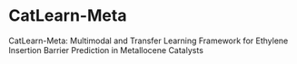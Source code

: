 # CatLearn-Meta
CatLearn-Meta: Multimodal and Transfer Learning Framework for Ethylene Insertion Barrier Prediction in Metallocene Catalysts
